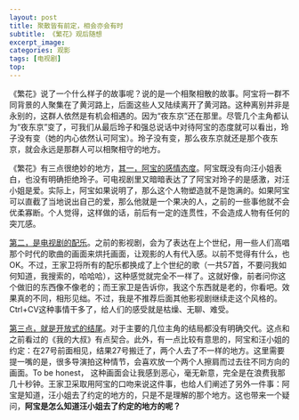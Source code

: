 ```yaml
---
layout: post
title: 聚散皆有前定，相会亦会有时
subtitle: 《繁花》观后随想
excerpt_image: 
categories: 观影
tags: [电视剧]
top:
---
```


《繁花》说了一个什么样子的故事呢？说的是一个相聚相散的故事。阿宝将一群不同背景的人聚集在了黄河路上，后面这些人又陆续离开了黄河路。这种离别并非是永别的，这群人依然是有机会相遇的。因为“夜东京”还在那里。尽管几个主角都认为“夜东京”变了，可我们从最后玲子和强总说话中对待阿宝的态度就可以看出，玲子没有变（她的内心依然认可阿宝）。玲子没有变，那么夜东京就还是那个夜东京，就会永远是那群人可以相聚相守的地方。

《繁花》有三点很绝妙的地方，<u>其一，阿宝的感情态度</u>。阿宝既没有向汪小姐表白，也没有明确拒绝玲子。可电视剧里又暗暗表达了了阿宝对玲子的是感激，对汪小姐是爱。实际上，阿宝如果说明了，那么这个人物塑造就不是饱满的。如果阿宝可以直截了当地说出自己的爱，那么他就是一个果决的人，之前的一些事他就不会优柔寡断。个人觉得，这样做的话，前后有一定的连贯性，不会造成人物有任何的突兀感。

<u>第二，是电视剧的配乐</u>。之前的影视剧，会为了表达在上个世纪，用一些人们高唱那个时代的歌曲的画面来烘托画面，让观影的人有代入感。以前不觉得有什么，也OK。不过，王家卫将所有的配乐都换成了上个世纪的歌（一共57首，不要问我如何知道，我搜索的，哈哈哈），这种感觉就完全不一样了。这就好像，前者问你这个做旧的东西像不像老的；而王家卫是告诉你，我这个东西就是老的，你看吧。效果真的不同，相形见绌。不过，我是不推荐后面其他影视剧继续走这个风格的。Ctrl+CV这种事情干多了，给人们的感受就是枯燥、无聊、难受。

<u>第三点，就是开放式的结尾</u>。对于主要的几位主角的结局都没有明确交代。这点和之前看过的《我的大叔》有点契合。此外，有一点比较有意思的，阿宝和汪小姐的约定：在27号前面相见，结果27号搬迁了，两个人去了不一样的地方。这里需要提一嘴的是，很多导演拍这种情节，会喜欢放一个两个人擦肩而过去往不同方向的画面。To be honest， 这种画面会让我感到恶心，毫无新意，完全是在浪费我那几十秒钟。王家卫采取用阿宝的口吻来说这件事，也给人们阐述了另外一件事：阿宝是知道，汪小姐去了约定的地方的，只是不是理解的那个地方。这也带来一个疑问，**阿宝是怎么知道汪小姐去了约定的地方的呢？**
